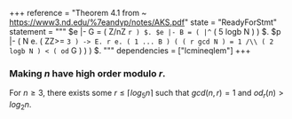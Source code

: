 +++
reference = "Theorem 4.1 from ~ https://www3.nd.edu/%7eandyp/notes/AKS.pdf"
state = "ReadyForStmt"
statement = """
$e |- G = ( Z/nZ ` r ) $.
$e |- B = ( |^ ` ( 5 logb N ) ) $.
$p |- ( N e. ( ZZ>= ` 3 ) -> E. r e. ( 1 ... B ) ( ( r gcd N ) = 1 /\\ ( 2 logb N ) < ( od ` G ) ) ) $.
"""
dependencies = ["lcmineqlem"]
+++
### Making $n$ have high order modulo $r$.

For $n \geq 3$, there exists some $r \leq \left\lceil log_5 n \right\rceil$ such that $gcd(n, r) = 1$ and $od_r(n) > log_2 n$.

